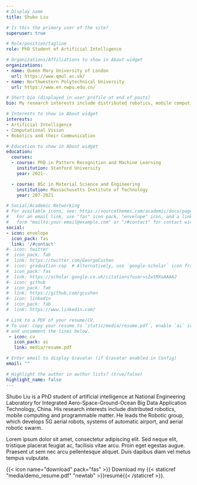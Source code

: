 ```yaml
---
# Display name
title: Shubo Liu

# Is this the primary user of the site?
superuser: true

# Role/position/tagline
role: PhD Student of Artificial Intelligence

# Organizations/Affiliations to show in About widget
organizations:
- name: Queen Mary University of London
  url: https://www.qmul.ac.uk/
- name: Northwestern Polytechnical University 
  url: https://www.en.nwpu.edu.cn/

# Short bio (displayed in user profile at end of posts)
bio: My research interests include distributed robotics, mobile computing and programmable matter.

# Interests to show in About widget
interests:
- Artificial Intelligence
- Computational Vision
- Robotics and their Communication

# Education to show in About widget
education:
  courses:
  - course: PhD in Pattern Recognition and Machine Learning
    institution: Stanford University
    year: 2021-

  - course: BSc in Material Science and Engineering
    institution: Massachusetts Institute of Technology
    year: 207-2021

# Social/Academic Networking
# For available icons, see: https://sourcethemes.com/academic/docs/page-builder/#icons
#   For an email link, use "fas" icon pack, "envelope" icon, and a link in the
#   form "mailto:your-email@example.com" or "/#contact" for contact widget.
social:
- icon: envelope
  icon_pack: fas
  link: '/#contact'
#- icon: twitter
#  icon_pack: fab
#  link: https://twitter.com/GeorgeCushen
#- icon: graduation-cap  # Alternatively, use `google-scholar` icon from `ai` icon pack
#  icon_pack: fas
#  link: https://scholar.google.co.uk/citations?user=sIwtMXoAAAAJ
#- icon: github
#  icon_pack: fab
#  link: https://github.com/gcushen
#- icon: linkedin
#  icon_pack: fab
#  link: https://www.linkedin.com/

# Link to a PDF of your resume/CV.
# To use: copy your resume to `static/media/resume.pdf`, enable `ai` icons in `params.toml`, 
# and uncomment the lines below.
 - icon: cv
   icon_pack: ai
   link: media/resume.pdf

# Enter email to display Gravatar (if Gravatar enabled in Config)
email: ""

# Highlight the author in author lists? (true/false)
highlight_name: false
---
```


Shubo Liu is a PhD student of artificial intelligence at National Engineering Laboratory for Integrated Aero-Space-Ground-Ocean Big Data Application Technology, China. His research interests include distributed robotics, mobile computing and programmable matter. He leads the Robotic group, which develops 5G aerial robots, systems of automatic airport, and aerial robotic swarm.

Lorem ipsum dolor sit amet, consectetur adipiscing elit. Sed neque elit, tristique placerat feugiat ac, facilisis vitae arcu. Proin eget egestas augue. Praesent ut sem nec arcu pellentesque aliquet. Duis dapibus diam vel metus tempus vulputate.

{{< icon name="download" pack="fas" >}} Download my {{< staticref "media/demo_resume.pdf" "newtab" >}}resumé{{< /staticref >}}.
